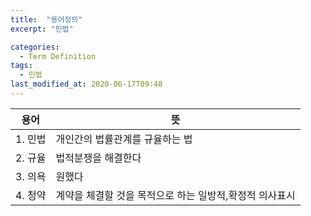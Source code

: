 ```yaml
---
title:  "용어정의"
excerpt: "민법"

categories:
  - Term Definition
tags:
  - 민법
last_modified_at: 2020-06-17T09:48
---
```



|	<center>용어</center>	|	<center>뜻</center>		| 
| :----------------------------	| :---------------------------		| 
| 1. 민법				| 개인간의 법률관계를 규율하는 법			| 
| 2. 규율				| 법적분쟁을 해결한다				| 
| 3. 의욕				| 원했다					| 
| 4. 청약				| 계약을 체결할 것을 목적으로 하는 일방적,확정적 의사표시	| 
